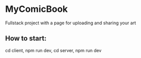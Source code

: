 # MyComicBook
 Fullstack project with a page for uploading and sharing your art

 ## How to start: 

 cd client, npm run dev, 
 cd server, npm run dev
